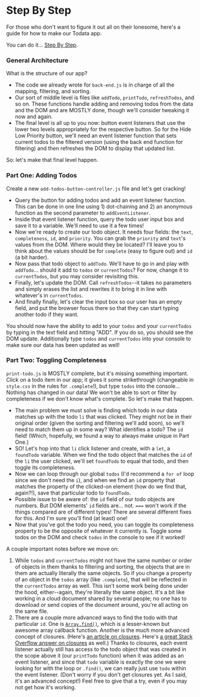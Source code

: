# Step By Step

For those who don't want to figure it out all on their lonesome, here's a guide for how to make our Todata app.

You can do it... [Step By Step](https://www.youtube.com/watch?v=ay6GjmiJTPM).


### General Architecture

What is the structure of our app?

* The code we already wrote for `back-end.js` is in charge of all the mapping, filtering, and sorting.
* Our sort of middle level is files like `addTodo`, `printTodo`, `refreshTodos`, and so on. These functions handle adding and removing todos from the data and the DOM and are MOSTLY done, though we'll consider tweaking it now and again.
* The final level is all up to you now: button event listeners that use the lower two levels appropriately for the respective button. So for the Hide Low Priority button, we'll need an event listener function that sets current todos to the filtered version (using the back end function for filtering) and then refreshes the DOM to display that updated list.

So: let's make that final level happen.


### Part One: Adding Todos

Create a new `add-todos-button-controller.js` file and let's get cracking!

* Query the button for adding todos and add an event listener function. This can be done in one line using 1) dot-chaining and 2) an anonymous function as the second parameter to `addEventListener`.
* Inside that event listener function, query the todo user input box and save it to a variable. We'll need to use it a few times!
* Now we're ready to create our todo object. It needs four fields: the `text`, `completeness`, `id`, and `priority`. You can grab the `priority` and `text`'s values from the DOM. Where would they be located? I'll leave you to think about the values should be for `complete` (easy to figure out) and `id` (a bit harder).
* Now pass that todo object to `addTodo`. We'll have to go in and play with `addTodo`... should it add to `todos` or `currentTodos`? For now, change it to `currentTodos`, but you may consider revisiting this.
* Finally, let's update the DOM. Call `refreshTodos`--it takes no parameters and simply erases the list and rewrites it to bring it in line with whatever's in `currentTodos`.
* And finally finally, let's clear the input box so our user has an empty field, and put the browser focus there so that they can start typing another todo if they want.

You should now have the ability to add to your `todos` and your `currentTodos` by typing in the text field and hitting "ADD". If you do so, you should see the DOM update. Additionally type `todos` and `currentTodos` into your console to make sure our data has been updated as well!


### Part Two: Toggling Completeness

`print-todo.js` is MOSTLY complete, but it's missing something important. Click on a todo item in our app; it gives it some strikethrough (changeable in `style.css` in the rules for `.complete`!), but type `todos` into the console... Nothing has changed in our data! We won't be able to sort or filter by completeness if we don't know what's complete. So let's make that happen.

* The main problem we must solve is finding which todo in our data matches up with the todo `li` that was clicked. They might not be in their original order (given the sorting and filtering we'll add soon), so we'll need to match them up in some way? What identifies a todo? The `id` field! (Which, hopefully, we found a way to always make unique in Part One.) 
* SO! Let's hop into that `li` click listener and create, with a `let`, a `foundTodo` variable. When we find the todo object that matches the `id` of the `li` the user clicked, we'll set `foundTodo` to equal that todo, and then toggle its completeness.
* Now we can loop through our global `todos` (I'd recommend a `for of` loop since we don't need the `i`), and when we find an `id` property that matches the property of the clicked-on element (how do we find that, again?!), save that particular todo to `foundTodo`.
* Possible issue to be aware of: the `id` field of our todo objects are numbers. But DOM elements' `id` fields are... not. `===` won't work if the things compared are of different types! There are several different fixes for this. And I'm sure you'll find (at least) one!
* Now that you've got the todo you need, you can toggle its completeness property to be the opposite of whatever it currently is. Toggle some todos on the DOM and check `todos` in the console to see if it worked!

A couple important notes before we move on:
1. While `todos` and `currentTodos` might not have the same number or order of objects in them thanks to filtering and sorting, the objects that are in them are actually literally the same objects. So if you change a property of an object in the `todos` array (like `.complete`), that will be reflected in the `currentTodos` array as well. This isn't some work being done under the hood, either--again, they're literally the same object. It's a bit like working in a cloud document shared by several people; no one has to download or send copies of the document around, you're all acting on the same file.
2. There are a couple more advanced ways to find the todo with that particular `id`. One is [`Array.find()`](https://developer.mozilla.org/en-US/docs/Web/JavaScript/Reference/Global_Objects/Array/find), which is a lesser-known but awesome array callback function. Another is the much more advanced concept of closures. (Here's [an article on closures](https://medium.com/dailyjs/i-never-understood-javascript-closures-9663703368e8). Here's [a great Stack Overflow answer on closures](https://stackoverflow.com/a/111111) as well.) Thanks to closures, each event listener actually still has access to the todo object that was created in the scope above it (our `printTodo` function) when it was added as an event listener, and since that `todo` variable is exactly the one we were looking for with the loop or `.find()`, we can really just use `todo` within the event listener. (Don't worry if you don't get closures yet. As I said, it's an advanced concept!) Feel free to give that a try, even if you may not get how it's working.
